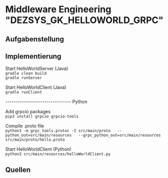 # Middleware Engineering "DEZSYS_GK_HELLOWORLD_GRPC"

## Aufgabenstellung

## Implementierung

Start HelloWorldServer (Java)  
`gradle clean build`  
`gradle runServer`

Start HelloWorldClient (Java)  
`gradle runClient`
  

-------------------------------- Python 

Add grpcio packages  
`pip3 install grpcio grpcio-tools`  

Compile .proto file  
`python3 -m grpc_tools.protoc -I src/main/proto  
  --python_out=src/main/resources  
  --grpc_python_out=src/main/resources  
  src/main/proto/hello.proto`  

Start HelloWorldClient (Python)  
`python3 src/main/resources/helloWorldClient.py`  

## Quellen
